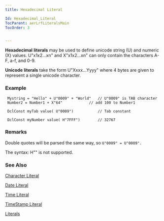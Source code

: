 ```yaml
---
title: Hexadecimal Literal

Id: Hexadecimal_Literal
TocParent: aerLrfLiteralsMain
TocOrder: 3


---
```


**Hexadecimal** **literals** may be used to define unicode string (U) and numeric (X) values. U"x1x2...xn" and X"x1x2…xn" can only contain the characters A-F, a-f, and 0-9. 

**Unicode** **literals** take the form U"Xxxx…Yyyy" where 4 bytes are given to represent a single unicode character. 

### Example
<dl class="Code" />
        
```
 Mystring = "Hello" + U"0009" + "World"   // U"0009" is TAB character
 Number2 = Number1 + X"64"    		  // add 100 to Number1

 DclConst myTab value( U"0009")     	  // Tab constant

 DclConst myNumber value( H"7FFF")        // 32767
```

### Remarks
Double quotes will be parsed the same way, so ```U"0009" = U"0009".```

The syntax: H"<hex digits>" is not supported.

### See Also
[Character Literal](Character_Literal.html)

[Date Literal](Date_Literals.html)

[Time Literal](Time_Literals.html)

[TimeStamp Literal](Timestamp_Literals.html)

[Literals](ecrLrfLiteralsMain.html) 
